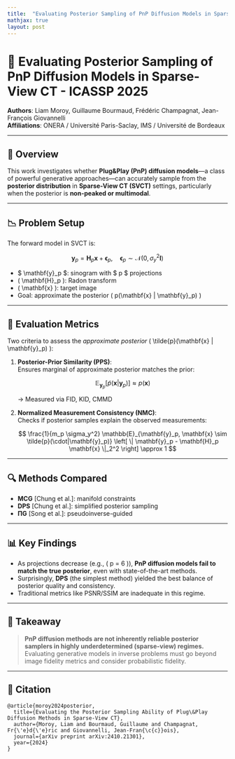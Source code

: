 ```yaml
---
title:  "Evaluating Posterior Sampling of PnP Diffusion Models in Sparse-View CT"
mathjax: true
layout: post
---
```


# 📄 Evaluating Posterior Sampling of PnP Diffusion Models in Sparse-View CT - ICASSP 2025

**Authors**: Liam Moroy, Guillaume Bourmaud, Frédéric Champagnat, Jean-François Giovannelli  
**Affiliations**: ONERA / Université Paris-Saclay, IMS / Université de Bordeaux  

---

## 🧠 Overview

This work investigates whether **Plug&Play (PnP) diffusion models**—a class of powerful generative approaches—can accurately sample from the **posterior distribution** in **Sparse-View CT (SVCT)** settings, particularly when the posterior is **non-peaked or multimodal**.

---

## 📉 Problem Setup

The forward model in SVCT is:

$$
\mathbf{y}_p = \mathbf{H}_p \mathbf{x} + \boldsymbol{\epsilon}_p, \quad \boldsymbol{\epsilon}_p \sim \mathcal{N}(0, \sigma_y^2 \mathbf{I})
$$

- $ \mathbf{y}_p $: sinogram with $ p $ projections  
- \( \mathbf{H}_p \): Radon transform  
- \( \mathbf{x} \): target image  
- Goal: approximate the posterior \( p(\mathbf{x} | \mathbf{y}_p) \)

---

## 🧪 Evaluation Metrics

Two criteria to assess the *approximate posterior* \( \tilde{p}(\mathbf{x} | \mathbf{y}_p) \):

1. **Posterior-Prior Similarity (PPS)**:  
   Ensures marginal of approximate posterior matches the prior:

   $$
   \mathbb{E}_{\mathbf{y}_p}[\tilde{p}(\mathbf{x}|\mathbf{y}_p)] \approx p(\mathbf{x})
   $$

   → Measured via FID, KID, CMMD

2. **Normalized Measurement Consistency (NMC)**:  
   Checks if posterior samples explain the observed measurements:

   $$
   \frac{1}{m_p \sigma_y^2} \mathbb{E}_{\mathbf{y}_p, \mathbf{x} \sim \tilde{p}(\cdot|\mathbf{y}_p)} \left[ \| \mathbf{y}_p - \mathbf{H}_p \mathbf{x} \|_2^2 \right] \approx 1
   $$

---

## 🔍 Methods Compared

- **MCG** [Chung et al.]: manifold constraints  
- **DPS** [Chung et al.]: simplified posterior sampling  
- **ΠG** [Song et al.]: pseudoinverse-guided

---

## 📊 Key Findings

- As projections decrease (e.g., \( p = 6 \)), **PnP diffusion models fail to match the true posterior**, even with state-of-the-art methods.
- Surprisingly, **DPS** (the simplest method) yielded the best balance of posterior quality and consistency.
- Traditional metrics like PSNR/SSIM are inadequate in this regime.

---

## 🧩 Takeaway

> **PnP diffusion methods are not inherently reliable posterior samplers in highly underdetermined (sparse-view) regimes.**  
> Evaluating generative models in inverse problems must go beyond image fidelity metrics and consider probabilistic fidelity.

---

## 📘 Citation
```
@article{moroy2024posterior,
  title={Evaluating the Posterior Sampling Ability of Plug\&Play Diffusion Methods in Sparse-View CT},
  author={Moroy, Liam and Bourmaud, Guillaume and Champagnat, Fr{\'e}d{\'e}ric and Giovannelli, Jean-Fran{\c{c}}ois},
  journal={arXiv preprint arXiv:2410.21301},
  year={2024}
}
```
